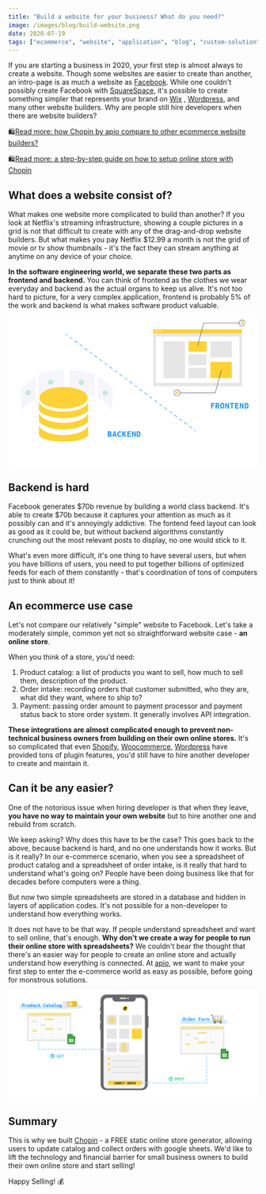 ```yaml
---
title: "Build a website for your business? What do you need?"
image: /images/blog/build-website.png
date: 2020-07-19
tags: ["ecommerce", "website", "application", "blog", "custom-solution", "small-business", "chopin", "google-sheet"]
---
```


If you are starting a business in 2020, your first step is almost always to create a website. Though some websites are easier to create than another, an intro-page is as much a website as [Facebook](https://www.facebook.com/). While one couldn't possibly create Facebook with [SquareSpace](https://www.squarespace.com/), it's possible to create something simpler that represents your brand on [Wix](https://wix.com/) , [Wordpress](https://wordpress.com/), and many other website builders. Why are people still hire developers when there are website builders?

🛍️[Read more: how Chopin by apio compare to other ecommerce website builders?](https://apiobuild.com/blog/create-an-online-store-for-free/) 

🛍️[Read more: a step-by-step guide on how to setup online store with Chopin](https://apiobuild.com/blog/how-to-create-web-store-with-apio)

## What does a website consist of?

What makes one website more complicated to build than another? If you look at Netflix's streaming infrastructure, showing a couple pictures in a grid is not that difficult to create with any of the drag-and-drop website builders. But what makes you pay Netflix $12.99 a month is not the grid of movie or tv show thumbnails - it's the fact they can stream anything at anytime on any device of your choice.

**In the software engineering world, we separate these two parts as frontend and backend.** You can think of frontend as the clothes we wear everyday and backend as the actual organs to keep us alive. It's not too hard to picture, for a very complex application, frontend is probably 5% of the work and backend is what makes software product valuable.

<img src="/images/blog/frontend-backend.png" class="post-img">

## Backend is hard

Facebook generates $70b revenue by building a world class backend. It's able to create $70b because it captures your attention as much as it possibly can and it's annoyingly addictive. The fontend feed layout can look as good as it could be, but without backend algorithms constantly crunching out the most relevant posts to display, no one would stick to it. 

What's even more difficult, it's one thing to have several users, but when you have billions of users, you need to put together billions of optimized feeds for each of them constantly - that's coordination of tons of computers just to think about it!

## An ecommerce use case

Let's not compare our relatively "simple" website to Facebook. Let's take a moderately simple, common yet not so straightforward website case - **an online store**.

When you think of a store, you'd need:
1. Product catalog: a list of products you want to sell, how much to sell them, description of the product.
2. Order intake: recording orders that customer submitted, who they are, what did they want, where to ship to?
3. Payment: passing order amount to payment processor and payment status back to store order system. It generally involves API integration.

**These integrations are almost complicated enough to prevent non-technical business owners from building on their own online stores.** It's so complicated that even [Shopify](https://www.shopify.com/), [Woocommerce](https://woocommerce.com/), [Wordpress](https://wordpress.com/) have provided tons of plugin features, you'd still have to hire another developer to create and maintain it.

## Can it be any easier?

One of the notorious issue when hiring developer is that when they leave, **you have no way to maintain your own website** but to hire another one and rebuild from scratch.

We keep asking? Why does this have to be the case? This goes back to the above, because backend is hard, and no one understands how it works. But is it really? In our e-commerce scenario, when you see a spreadsheet of product catalog and a spreadsheet of order intake, is it really that hard to understand what's going on? People have been doing business like that for decades before computers were a thing.

But now two simple spreadsheets are stored in a database and hidden in layers of application codes. It's not possible for a non-developer to understand how everything works.


It does not have to be that way. If people understand spreadsheet and want to sell online, that's enough. **Why don't we create a way for people to run their online store with spreadsheets?** We couldn't bear the thought that there's an easier way for people to create an online store and actually understand how everything is connected. At [apio](https://apiobuild.com/), we want to make your first step to enter the e-commerce world as easy as possible, before going for monstrous solutions.

<img src="/images/blog/chopin-architecture.png"  class="post-img">

## Summary

This is why we built [Chopin](https://telescope.apiobuild.com/app/chopin) - a FREE static online store generator, allowing users to update catalog and collect orders with google sheets. We'd like to lift the technology and financial barrier for small business owners to build their own online store and start selling!

Happy Selling! 💰

<style>
.post-img {
    display: block;
    margin-left: auto;
    margin-right: auto;
    max-width: 100%;
}
</style>





